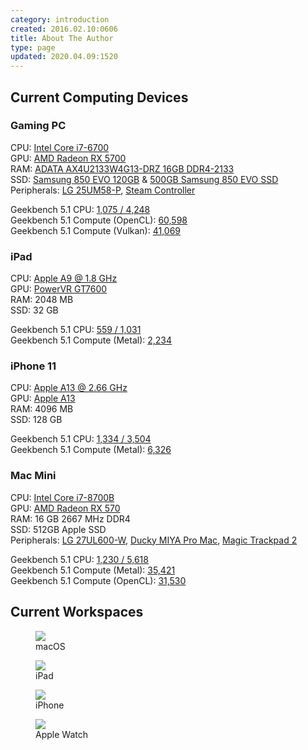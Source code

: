 ```yaml
---
category: introduction
created: 2016.02.10:0606
title: About The Author
type: page
updated: 2020.04.09:1520
---
```


## Current Computing Devices

### Gaming PC

CPU: [Intel Core i7-6700](http://ark.intel.com/products/88196/Intel-Core-i7-6700-Processor-8M-Cache-up-to-4_00-GHz)<br>
GPU: [AMD Radeon RX 5700](https://www.amd.com/en/products/graphics/amd-radeon-rx-5700)<br>
RAM: [ADATA AX4U2133W4G13-DRZ 16GB DDR4-2133](http://www.adata.com/en/xpg-dram/orderinfo/305)<br>
SSD: [Samsung 850 EVO 120GB](http://www.samsung.com/us/computing/memory-storage/solid-state-drives/ssd-850-evo-2-5-sata-iii-120gb-mz-75e120b-am/) & [500GB Samsung 850 EVO SSD](http://www.samsung.com/us/computing/memory-storage/solid-state-drives/ssd-850-evo-2-5-sata-iii-500gb-mz-75e500b-am/)<br>
Peripherals: [LG 25UM58-P](http://www.lg.com/us/monitors/lg-25UM58-P-ultrawide-monitor), [Steam Controller](http://store.steampowered.com/app/353370/)

Geekbench 5.1 CPU: [1,075 / 4,248](https://browser.geekbench.com/v5/cpu/989593)<br>
Geekbench 5.1 Compute (OpenCL): [60,598](https://browser.geekbench.com/v5/compute/421969)<br>
Geekbench 5.1 Compute (Vulkan): [41,069](https://browser.geekbench.com/v5/compute/421975)

### iPad

CPU: [Apple A9 @ 1.8 GHz](https://en.wikipedia.org/wiki/Apple_A9)<br>
GPU: [PowerVR GT7600](https://en.wikipedia.org/wiki/PowerVR#Series7XT_.28Rogue.29)<br>
RAM: 2048 MB<br>
SSD: 32 GB

Geekbench 5.1 CPU: [559 / 1,031](https://browser.geekbench.com/v5/cpu/989663)<br>
Geekbench 5.1 Compute (Metal): [2,234](https://browser.geekbench.com/v5/compute/422007)

### iPhone 11

CPU: [Apple A13 @ 2.66 GHz](https://en.wikipedia.org/wiki/Apple_A13)<br>
GPU: [Apple A13](https://en.wikipedia.org/wiki/Apple_A13)<br>
RAM: 4096 MB<br>
SSD: 128 GB

Geekbench 5.1 CPU: [1,334 / 3,504](https://browser.geekbench.com/v5/cpu/989662)<br>
Geekbench 5.1 Compute (Metal): [6,326](https://browser.geekbench.com/v5/compute/422001)

### Mac Mini

CPU: [Intel Core i7-8700B](https://ark.intel.com/products/134905/Intel-Core-i7-8700B-Processor-12M-Cache-up-to-4-60-GHz-)<br>
GPU: [AMD Radeon RX 570](https://www.amd.com/en/products/graphics/radeon-rx-570)<br>
RAM: 16 GB 2667 MHz DDR4<br>
SSD: 512GB Apple SSD<br>
Peripherals: [LG 27UL600-W](https://www.lg.com/us/monitors/lg-27UL600-W-4k-uhd-led-monitor), [Ducky MIYA Pro Mac](https://mechanicalkeyboards.com/shop/index.php?l=product_detail&p=4285), [Magic Trackpad 2](https://en.wikipedia.org/wiki/Magic_Trackpad_2)

Geekbench 5.1 CPU: [1,230 / 5,618](https://browser.geekbench.com/v5/cpu/989607)<br>
Geekbench 5.1 Compute (Metal): [35,421](https://browser.geekbench.com/v5/compute/735313)<br>
Geekbench 5.1 Compute (OpenCL): [31,530](https://browser.geekbench.com/v5/compute/735318)

## Current Workspaces

<figure>
	<img src='/images/about-the-author_macos.jpg'>
	<figcaption>macOS</figcaption>
</figure>

<figure>
	<img src='/images/about-the-author_ipad.jpg'>
	<figcaption>iPad</figcaption>
</figure>

<figure class='half'>
	<img src='/images/about-the-author_iphone.jpg'>
	<figcaption>iPhone</figcaption>
</figure>

<figure class='quarter'>
	<img src='/images/about-the-author_watch.jpg'>
	<figcaption>Apple Watch</figcaption>
</figure>
